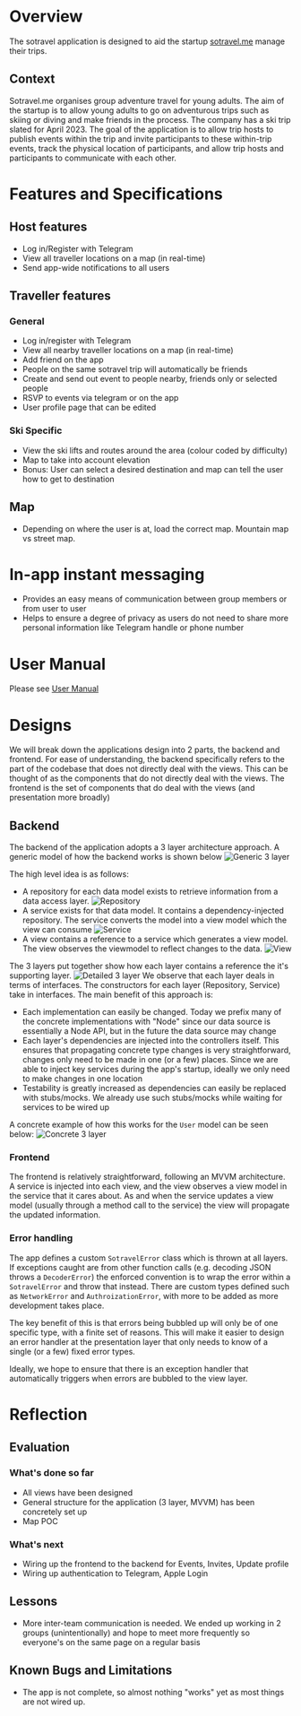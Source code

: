 # Overview

The sotravel application is designed to aid the startup
[sotravel.me](https://sotravel.me) manage their trips.

## Context

Sotravel.me organises group adventure travel for young adults. The aim of the
startup is to allow young adults to go on adventurous trips such as skiing or
diving and make friends in the process. The company has a ski trip slated for
April 2023. The goal of the application is to allow trip hosts to publish events
within the trip and invite participants to these within-trip events, track the
physical location of participants, and allow trip hosts and participants to
communicate with each other.

# Features and Specifications

## Host features

-   Log in/Register with Telegram
-   View all traveller locations on a map (in real-time)
-   Send app-wide notifications to all users

## Traveller features

### General

-   Log in/register with Telegram
-   View all nearby traveller locations on a map (in real-time)
-   Add friend on the app
-   People on the same sotravel trip will automatically be friends
-   Create and send out event to people nearby, friends only or selected people
-   RSVP to events via telegram or on the app
-   User profile page that can be edited

### Ski Specific

-   View the ski lifts and routes around the area (colour coded by difficulty)
-   Map to take into account elevation
-   Bonus: User can select a desired destination and map can tell the user how
    to get to destination

## Map

-   Depending on where the user is at, load the correct map. Mountain map vs
    street map.

# In-app instant messaging

-   Provides an easy means of communication between group members or from user
    to user
-   Helps to ensure a degree of privacy as users do not need to share more
    personal information like Telegram handle or phone number

# User Manual

Please see [User Manual](./User%20Manual.md)

# Designs

We will break down the applications design into 2 parts, the backend and
frontend. For ease of understanding, the backend specifically refers to the part
of the codebase that does not directly deal with the views. This can be thought
of as the components that do not directly deal with the views. The frontend is
the set of components that do deal with the views (and presentation more
broadly)

## Backend

The backend of the application adopts a 3 layer architecture approach. A generic
model of how the backend works is shown below ![Generic 3
layer](./diagrams/sprint-1-report/generic-3-layer.svg)

The high level idea is as follows:

-   A repository for each data model exists to retrieve information from a data
    access layer. ![Repository](./diagrams/sprint-1-report/repository-layer.svg)
-   A service exists for that data model. It contains a dependency-injected
    repository. The service converts the model into a view model which the view
    can consume ![Service](./diagrams/sprint-1-report/service-layer.svg)
-   A view contains a reference to a service which generates a view model. The
    view observes the viewmodel to reflect changes to the data.
    ![View](./diagrams/sprint-1-report/view-layer.svg)

The 3 layers put together show how each layer contains a reference the it's
supporting layer. ![Detailed 3
layer](./diagrams/sprint-1-report/generic-3-layer-detailed.svg) We observe that
each layer deals in terms of interfaces. The constructors for each layer
(Repository, Service) take in interfaces. The main benefit of this approach is:

-   Each implementation can easily be changed. Today we prefix many of the
    concrete implementations with "Node" since our data source is essentially a
    Node API, but in the future the data source may change
-   Each layer's dependencies are injected into the controllers itself. This
    ensures that propagating concrete type changes is very straightforward,
    changes only need to be made in one (or a few) places. Since we are able to
    inject key services during the app's startup, ideally we only need to make
    changes in one location
-   Testability is greatly increased as dependencies can easily be replaced with
    stubs/mocks. We already use such stubs/mocks while waiting for services to
    be wired up

A concrete example of how this works for the `User` model can be seen below:
![Concrete 3 layer](./diagrams/sprint-1-report/concrete-3-layer-profile.svg)

### Frontend

The frontend is relatively straightforward, following an MVVM architecture. A
service is injected into each view, and the view observes a view model in the
service that it cares about. As and when the service updates a view model
(usually through a method call to the service) the view will propagate the
updated information.

### Error handling

The app defines a custom `SotravelError` class which is thrown at all layers. If
exceptions caught are from other function calls (e.g. decoding JSON throws a
`DecoderError`) the enforced convention is to wrap the error within a
`SotravelError` and throw that instead. There are custom types defined such as
`NetworkError` and `AuthroizationError`, with more to be added as more
development takes place.

The key benefit of this is that errors being bubbled up will only be of one
specific type, with a finite set of reasons. This will make it easier to design
an error handler at the presentation layer that only needs to know of a single
(or a few) fixed error types.

Ideally, we hope to ensure that there is an exception handler that automatically
triggers when errors are bubbled to the view layer.

# Reflection

## Evaluation

### What's done so far

-   All views have been designed
-   General structure for the application (3 layer, MVVM) has been concretely
    set up
-   Map POC

### What's next

-   Wiring up the frontend to the backend for Events, Invites, Update profile
-   Wiring up authentication to Telegram, Apple Login

## Lessons

-   More inter-team communication is needed. We ended up working in 2 groups
    (unintentionally) and hope to meet more frequently so everyone's on the same
    page on a regular basis

## Known Bugs and Limitations

-   The app is not complete, so almost nothing "works" yet as most things are not
    wired up.
